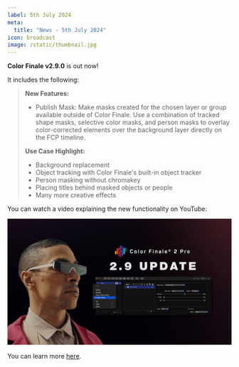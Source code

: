 ```yaml
---
label: 5th July 2024
meta:
  title: "News - 5th July 2024"
icon: broadcast
image: /static/thumbnail.jpg
---
```


**Color Finale v2.9.0** is out now!

It includes the following:

> **New Features:**
> - Publish Mask: Make masks created for the chosen layer or group available outside of Color Finale. Use a combination of tracked shape masks, selective color masks, and person masks to overlay color-corrected elements over the background layer directly on the FCP timeline.
>
> **Use Case Highlight:**
> - Background replacement
> - Object tracking with Color Finale's built-in object tracker
> - Person masking without chromakey
> - Placing titles behind masked objects or people
> - Many more creative effects

You can watch a video explaining the new functionality on YouTube:

[![](/static/color-finale-2-pro-update-july.jpeg)](https://www.youtube.com/watch?v=ASYkTqwk9Ms)

You can learn more [here](https://colorfinale.com).